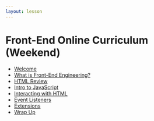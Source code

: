 ```yaml
---
layout: lesson
---
```


<!-- # Front-End Online Curriculum

- [Welcome](./welcome-fee-single)
- [What is Front-End Engineering?](./what-is-fee)
- [HTML Review](./html-review)
- [Intro to JavaScript](./intro-to-js)
- [Interacting with HTML](./interacting-with-html)
- [Event Listeners](./event-listeners)
- [Dynamically Adding HTML](./dynamically-adding-html)
- [Connecting a Front-End and Back-End](./frontend-backend)
- [Wrap Up](./wrap-up-single)
 -->

# Front-End Online Curriculum (Weekend)

- [Welcome](./welcome-fee-weekend)
- [What is Front-End Engineering?](./what-is-fee)
- [HTML Review](./html-review)
- [Intro to JavaScript](./intro-to-js)
- [Interacting with HTML](./interacting-with-html)
- [Event Listeners](./event-listeners)
- [Extensions](./extensions)
- [Wrap Up](./wrap-up-weekend)
